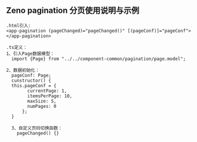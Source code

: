 ## Zeno pagination 分页使用说明与示例

    .html引入:
    <app-pagination (pageChanged)="pageChanged()" [(pageConf)]="pageConf"></app-pagination>
    
    .ts定义：
    1、引入Page数据模型：
      import {Page} from "../../component-common/pagination/page.model";
    
    2、数据初始化：
      pageConf: Page;
      cunstructor() {
      this.pageConf = {
            currentPage: 1,
            itemsPerPage: 10,
            maxSize: 5,
            numPages: 0
          };
      }
      
      3、自定义页码切换函数：
        pageChanged() {}
    
    
